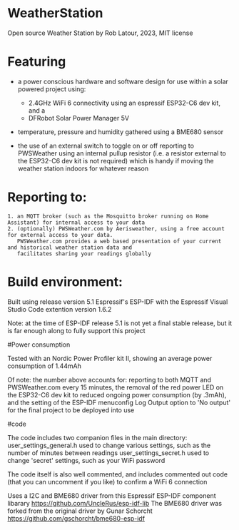 # WeatherStation
Open source Weather Station by Rob Latour, 2023, MIT license

# Featuring

- a power conscious hardware and software design for use within a solar powered project using: 
  - 2.4GHz WiFi 6 connectivity using an espressif ESP32-C6 dev kit, and a
  - DFRobot Solar Power Manager 5V
  
- temperature, pressure and humidity gathered using a BME680 sensor

- the use of an external switch to toggle on or off reporting to PWSWeather
  using an internal pullup resistor (i.e. a resistor external to the ESP32-C6 dev kit is not required)
  which is handy if moving the weather station indoors for whatever reason

# Reporting to:
	1. an MQTT broker (such as the Mosquitto broker running on Home Assistant) for internal access to your data
	2. (optionally) PWSWeather.com by Aerisweather, using a free account for external access to your data.
	   PWSWeather.com provides a web based presentation of your current and historical weather station data and 
	   facilitates sharing your readings globally

# Build environment:

Built using release version 5.1 Espressif's ESP-IDF with the Espressif Visual Studio Code extention version 1.6.2

Note: at the time of ESP-IDF release 5.1 is not yet a final stable release, but it is far enough along to fully support this project

#Power consumption

Tested with an Nordic Power Profiler kit II, showing an average power consumption of 1.44mAh 

Of note: the number above accounts for:
    reporting to both MQTT and PWSWeather.com every 15 minutes,
	the removal of the red power LED on the ESP32-C6 dev kit to reduced ongoing power consumption (by .3mAh), and
	the setting of the ESP-IDF menuconfig Log Output option to 'No output' for the final project to be deployed into use
	
#code

The code includes two companion files in the main directory:
	user_settings_general.h  used to change various settings, such as the number of minutes between readings
	user_settings_secret.h   used to change 'secret' settings, such as your WiFi password
	
The code itself is also well commented, and includes commented out code (that you can uncomment if you like) to confirm a WiFi 6 connection

Uses a I2C and BME680 driver from this Espressif ESP-IDF component libarary https://github.com/UncleRus/esp-idf-lib
The BME680 driver was forked from the original driver by Gunar Schorcht https://github.com/gschorcht/bme680-esp-idf

	









